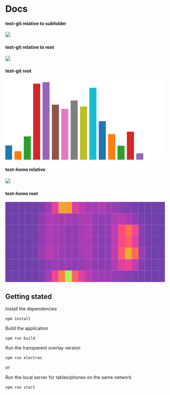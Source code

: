 # Docs

<div>
  <h4>test-git relative to subfolder</h4>
  <img src="decorate.png"/>
</div>
<div>
  <h4>test-git relative to root</h4>
  <img src="decorate.png"/>
</div>
<div>
  <h4>test-git root</h4>
  <img src="/tst-git/decorate.png"/>
</div>

<div>
  <h4>test-home relative</h4>
  <img src="heatmap.png"/>
</div>
<div>
  <h4>test-home root</h4>
  <img src="/tst-home/heatmap.png"/>
</div>

## Getting stated

Install the dependencies

```
npm install
```

Build the application

```
npm run build
```

Run the transparent overlay version

```
npm run electron
```

*or*

Run the local server for tables/phones on the same network

```
npm run start
```

